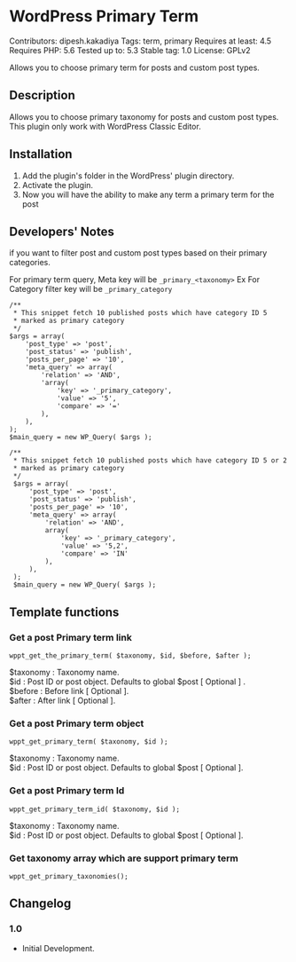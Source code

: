 # WordPress Primary Term
Contributors: dipesh.kakadiya
Tags: term, primary
Requires at least: 4.5
Requires PHP: 5.6
Tested up to: 5.3
Stable tag: 1.0
License: GPLv2

Allows you to choose primary term for posts and custom post types.

## Description

Allows you to choose primary taxonomy for posts and custom post types.
This plugin only work with WordPress Classic Editor.

## Installation
1. Add the plugin's folder in the WordPress' plugin directory.
2. Activate the plugin.
3. Now you will have the ability to make any term a primary term for the post

## Developers' Notes

if you want to filter post and custom post types based on their primary categories.

For primary term query, Meta key will be `_primary_<taxonomy>`
Ex For Category filter key will be `_primary_category`
```
/**
 * This snippet fetch 10 published posts which have category ID 5
 * marked as primary category
 */
$args = array(
    'post_type' => 'post',
    'post_status' => 'publish',
    'posts_per_page' => '10',
    'meta_query' => array(
        'relation' => 'AND',
        'array(
            'key' => '_primary_category',
            'value' => '5',
            'compare' => '='
        ),
    ),
);
$main_query = new WP_Query( $args );

/**
 * This snippet fetch 10 published posts which have category ID 5 or 2
 * marked as primary category
 */
 $args = array(
     'post_type' => 'post',
     'post_status' => 'publish',
     'posts_per_page' => '10',
     'meta_query' => array(
         'relation' => 'AND',
         array(
             'key' => '_primary_category',
             'value' => '5,2',
             'compare' => 'IN'
         ),
     ),
 );
 $main_query = new WP_Query( $args );

```

## Template functions

### Get a post Primary term link

`wppt_get_the_primary_term( $taxonomy, $id, $before, $after );`

$taxonomy : Taxonomy name.  
$id       : Post ID or post object. Defaults to global $post [ Optional ] .   
$before   : Before link [ Optional ].   
$after    : After link [ Optional ].   

### Get a post Primary term object

`wppt_get_primary_term( $taxonomy, $id );`

$taxonomy : Taxonomy name.  
$id       : Post ID or post object. Defaults to global $post [ Optional ].  

### Get a post Primary term Id

`wppt_get_primary_term_id( $taxonomy, $id );`

$taxonomy : Taxonomy name.  
$id       : Post ID or post object. Defaults to global $post [ Optional ].   

### Get taxonomy array which are support primary term
`wppt_get_primary_taxonomies();`


## Changelog

### 1.0
* Initial Development.
